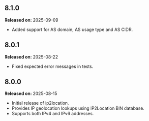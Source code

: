 ## 8.1.0

**Released on:** 2025-09-09

- Added support for AS domain, AS usage type and AS CIDR.

## 8.0.1

**Released on:** 2025-08-22

- Fixed expected error messages in tests.

## 8.0.0

**Released on:** 2025-08-15

- Initial release of ip2location.
- Provides IP geolocation lookups using IP2Location BIN database.
- Supports both IPv4 and IPv6 addresses.

